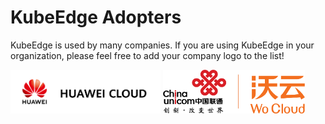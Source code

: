 # KubeEdge Adopters

KubeEdge is used by many companies. If you are using KubeEdge in your organization, please feel free to add your company logo to the list!

<a href="https://www.huaweicloud.com/en-us/product/ief.html" border="0" target="_blank"><img alt="HuaweiCloud" src="docs/adopters/huawei-cloud.png" height="70"></a> 
<a href="https://cucc.wocloud.cn/" border="0" target="_blank"><img alt="ChinaUnicom-WoCloud" src="docs/adopters/china-unicom-wocloud.png" height="70"></a> &nbsp; &nbsp; &nbsp;<br/><br/>

